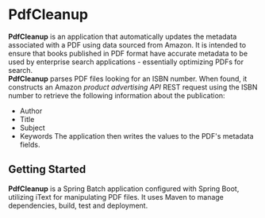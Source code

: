 # PdfCleanup

  **PdfCleanup** is an application that automatically updates the metadata associated with a PDF using data sourced from Amazon.  It is intended to ensure that books published in PDF format have accurate metadata to be used by enterprise search applications - essentially optimizing PDFs for search.  
  **PdfCleanup** parses PDF files looking for an ISBN number.  When found, it constructs an Amazon *product advertising API* REST request using the ISBN number to retrieve the following information about the publication:
- Author
- Title
- Subject
- Keywords
The application then writes the values to the PDF's metadata fields.

## Getting Started
  **PdfCleanup** is a Spring Batch application configured with Spring Boot, utilizing iText for manipulating PDF files.  It uses Maven to manage dependencies, build, test and deployment.